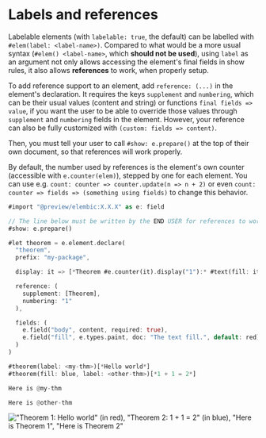 # Labels and references

Labelable elements (with `labelable: true`, the default) can be labelled with `#elem(label: <label-name>)`. Compared to what would be a more usual syntax (`#elem() <label-name>`, which **should not be used**), using `label` as an argument not only allows accessing the element's final fields in show rules, it also allows **references** to work, when properly setup.

To add reference support to an element, add `reference: (...)` in the element's declaration. It requires the keys `supplement` and `numbering`, which can be their usual values (content and string) or functions `final fields => value`, if you want the user to be able to override those values through `supplement` and `numbering` fields in the element. However, your reference can also be fully customized with `(custom: fields => content)`.

Then, you must tell your user to call `#show: e.prepare()` at the top of their own document, so that references will work properly.

By default, the number used by references is the element's own counter (accessible with `e.counter(elem)`), stepped by one for each element. You can use e.g. `count: counter => counter.update(n => n + 2)` or even `count: counter => fields => (something using fields)` to change this behavior.

```rs
#import "@preview/elembic:X.X.X" as e: field

// The line below must be written by the END USER for references to work!
#show: e.prepare()

#let theorem = e.element.declare(
  "theorem",
  prefix: "my-package",

  display: it => [*Theorem #e.counter(it).display("1"):* #text(fill: it.fill)[#it.body]],

  reference: (
    supplement: [Theorem],
    numbering: "1"
  ),

  fields: (
    e.field("body", content, required: true),
    e.field("fill", e.types.paint, doc: "The text fill.", default: red),
  )
)

#theorem(label: <my-thm>)[*Hello world*]
#theorem(fill: blue, label: <other-thm>)[*1 + 1 = 2*]

Here is @my-thm

Here is @other-thm
```

!["Theorem 1: Hello world" (in red), "Theorem 2: 1 + 1 = 2" (in blue), "Here is Theorem 1", "Here is Theorem 2"](https://github.com/user-attachments/assets/aeb178ba-5dbb-47cd-8369-61fdb88fd61e)

